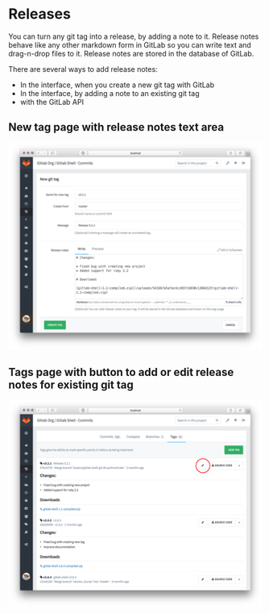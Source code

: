 # Releases

You can turn any git tag into a release, by adding a note to it.
Release notes behave like any other markdown form in GitLab so you can write text and drag-n-drop files to it.
Release notes are stored in the database of GitLab. 

There are several ways to add release notes: 

* In the interface, when you create a new git tag with GitLab
* In the interface, by adding a note to an existing git tag
* with the GitLab API

## New tag page with release notes text area

![new_tag](releases/new_tag.png)

## Tags page with button to add or edit release notes for existing git tag

![tags](releases/tags.png)

